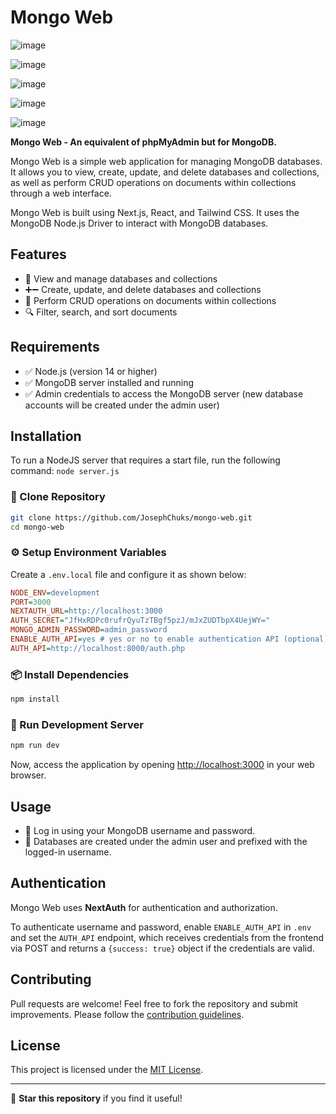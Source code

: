 # Mongo Web

![image](https://github.com/user-attachments/assets/5e402eab-0494-4535-b59a-f78d07af69e7)

![image](https://github.com/user-attachments/assets/766d35bf-8252-47a5-8430-4b5580bb248a)

![image](https://github.com/user-attachments/assets/5cec8e99-c35c-4548-b277-7a78d9b2d163)

![image](https://github.com/user-attachments/assets/3eae791d-3f60-4084-89e8-dba5ab2983e7)

![image](https://github.com/user-attachments/assets/ebc4d773-ed97-47a8-90a2-5bd1145f9f9d)


**Mongo Web - An equivalent of phpMyAdmin but for MongoDB.**

Mongo Web is a simple web application for managing MongoDB databases. It allows you to view, create, update, and delete databases and collections, as well as perform CRUD operations on documents within collections through a web interface.

Mongo Web is built using Next.js, React, and Tailwind CSS. It uses the MongoDB Node.js Driver to interact with MongoDB databases.

## Features
- 📂 View and manage databases and collections
- ➕➖ Create, update, and delete databases and collections
- 📝 Perform CRUD operations on documents within collections
- 🔍 Filter, search, and sort documents

## Requirements
- ✅ Node.js (version 14 or higher)
- ✅ MongoDB server installed and running
- ✅ Admin credentials to access the MongoDB server (new database accounts will be created under the admin user)

## Installation

To run a NodeJS server that requires a start file, run the following command: `node server.js`
### 🔽 Clone Repository
```bash
git clone https://github.com/JosephChuks/mongo-web.git
cd mongo-web
```

### ⚙️ Setup Environment Variables
Create a `.env.local` file and configure it as shown below:
```ini
NODE_ENV=development
PORT=3000
NEXTAUTH_URL=http://localhost:3000
AUTH_SECRET="JfHxRDPc0rufrQyuTzTBgf5pzJ/mJxZUDTbpX4UejWY="
MONGO_ADMIN_PASSWORD=admin_password
ENABLE_AUTH_API=yes # yes or no to enable authentication API (optional)
AUTH_API=http://localhost:8000/auth.php
```

### 📦 Install Dependencies
```bash
npm install
```

### 🚀 Run Development Server
```bash
npm run dev
```

Now, access the application by opening [http://localhost:3000](http://localhost:3000) in your web browser.

## Usage
- 🔑 Log in using your MongoDB username and password.
- 📌 Databases are created under the admin user and prefixed with the logged-in username.

## Authentication
Mongo Web uses **NextAuth** for authentication and authorization.

To authenticate username and password, enable `ENABLE_AUTH_API` in `.env` and set the `AUTH_API` endpoint, which receives credentials from the frontend via POST and returns a `{success: true}` object if the credentials are valid.

## Contributing
Pull requests are welcome! Feel free to fork the repository and submit improvements. Please follow the [contribution guidelines](CONTRIBUTING.md).

## License
This project is licensed under the [MIT License](LICENSE).

---

💙 **Star this repository** if you find it useful!

